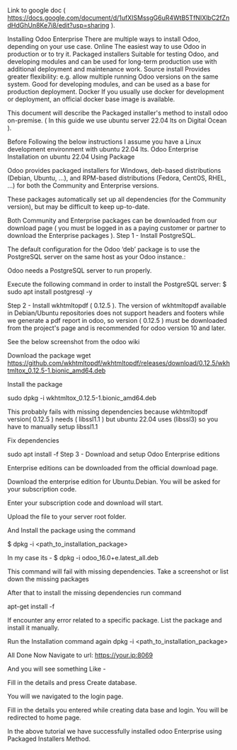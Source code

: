 Link to google doc ( https://docs.google.com/document/d/1ufXISMssgG6uR4WtB5TfNIXlbC2fZndHdGhUn8Ke7i8/edit?usp=sharing ).

Installing Odoo Enterprise
There are multiple ways to install Odoo, depending on your use case.
Online
The easiest way to use Odoo in production or to try it.
Packaged installers
Suitable for testing Odoo, and developing modules and can be used for long-term production use with additional deployment and maintenance work.
Source install
Provides greater flexibility: e.g. allow multiple running Odoo versions on the same system. Good for developing modules, and can be used as a base for production deployment.
Docker
If you usually use docker for development or deployment, an official docker base image is available.

 This document will describe the Packaged installer's method to install odoo on-premise. 
( In this guide we use ubuntu server 22.04 lts on Digital Ocean ).

Before Following the below instructions I assume you have a Linux development environment with ubuntu 22.04 lts.
Odoo Enterprise Installation on ubuntu 22.04 Using Package

Odoo provides packaged installers for Windows, deb-based distributions (Debian, Ubuntu, …), and RPM-based distributions (Fedora, CentOS, RHEL, …) for both the Community and Enterprise versions.

These packages automatically set up all dependencies (for the Community version), but may be difficult to keep up-to-date.

 Both Community and Enterprise packages can be downloaded from our download page ( you must be logged in as a paying customer or partner to download the Enterprise packages ).
Step 1 - Install  PostgreSQL. 


The default configuration for the Odoo ‘deb’ package is to use the PostgreSQL server on the same host as your Odoo instance.:

Odoo needs a PostgreSQL server to run properly.

Execute the following command in order to install the PostgreSQL server:
     $ sudo apt install postgresql -y

Step 2 - Install wkhtmltopdf (  0.12.5 ).
The version of wkhtmltopdf available in Debian/Ubuntu repositories does not support headers and footers while we generate a pdf report in odoo, so version ( 0.12.5 ) must be downloaded from the project's page and is recommended for odoo version 10 and later.

See the below screenshot from the odoo wiki

Download the package
    wget https://github.com/wkhtmltopdf/wkhtmltopdf/releases/download/0.12.5/wkhtmltox_0.12.5-1.bionic_amd64.deb

Install the package

  sudo dpkg -i wkhtmltox_0.12.5-1.bionic_amd64.deb

 This probably fails with missing dependencies because wkhtmltopdf version(  0.12.5 ) needs ( libssl1.1 ) but ubuntu 22.04 uses (libssl3) so you have to manually setup libssl1.1 

Fix dependencies

sudo apt install -f
Step 3 - Download and setup Odoo  Enterprise editions


Enterprise editions can be downloaded from the official download page.


Download the enterprise edition for Ubuntu.Debian. You will be asked for your subscription code. 

Enter your subscription code and download will start.

 Upload the file to your server root folder.


And Install the package using the command 

   $ dpkg -i <path_to_installation_package>


In my case its - $  dpkg -i odoo_16.0+e.latest_all.deb


  
This command will fail with missing dependencies. Take a screenshot or list down the missing packages

After that to  install the missing dependencies  run command 

  apt-get install -f 
      

If encounter any error related to a specific package. List the package and install it manually.

Run the Installation command again 
dpkg -i <path_to_installation_package>

All Done  Now Navigate to url: https://your.ip:8069

And you will see something Like -

Fill in the details  and press Create database.

 You will we navigated to the login page.

Fill in the details you entered while creating data base and login. You will be redirected to home page. 


In the above tutorial we have successfully installed odoo Enterprise  using Packaged Installers Method. 




           

 

